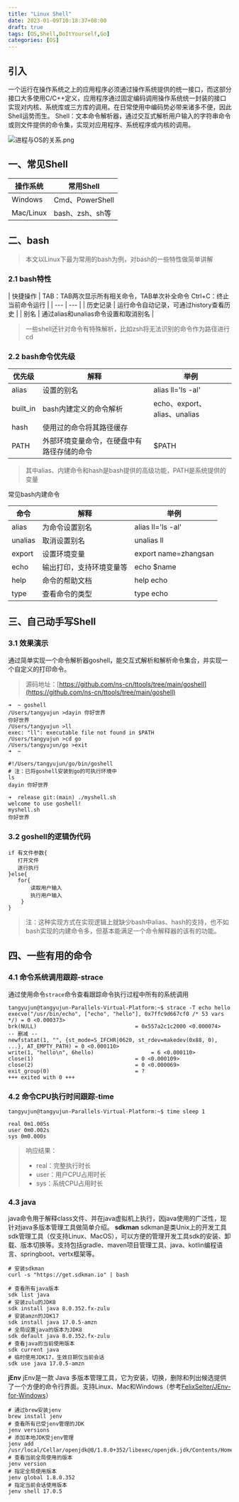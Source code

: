 ```yaml
---
title: "Linux Shell"
date: 2023-01-09T10:18:37+08:00
draft: true
tags: [OS,Shell,DoItYourself,Go]
categories: [OS]
---
```



## 引入

一个运行在操作系统之上的应用程序必须通过操作系统提供的统一接口，而这部分接口大多使用C/C++定义，应用程序通过固定编码调用操作系统统一封装的接口实现对内核、系统库或三方库的调用。在日常使用中编码势必带来诸多不便，因此Shell运势而生。
Shell：文本命令解析器，通过交互式解析用户输入的字符串命令或则文件提供的命令集，实现对应用程序、系统程序或内核的调用。

![进程与OS的关系.png](https://cdn.nlark.com/yuque/0/2022/png/22267852/1668737755114-b472a04b-96dd-4f5c-b480-894b7187da59.png)

## 一、常见Shell

| **操作系统** | **常用Shell** |
| --- | --- |
| Windows | Cmd、PowerShell |
| Mac/Linux | bash、zsh、sh等 |

## 二、bash

> 本文以Linux下最为常用的bash为例，对bash的一些特性做简单讲解

### 2.1 bash特性

| 快捷操作 | TAB：TAB两次显示所有相关命令，TAB单次补全命令
Ctrl+C：终止当前命令运行 |
| --- | --- |
| 历史记录 | 运行命令自动记录，可通过history查看历史 |
| 别名 | 通过alias和unalias命令设置和取消别名 |

> 一些shell还针对命令有特殊解析，比如zsh将无法识别的命令作为路径进行cd

### 2.2 bash命令优先级

| **优先级** | **解释** | **举例** |
| --- | --- | --- |
| alias | 设置的别名 | alias ll='ls -al' |
| built_in | bash内建定义的命令解析 | echo、export、alias、unalias |
| hash | 使用过的命令将其路径缓存 |  |
| PATH | 外部环境变量命令，在硬盘中有路径存储的命令 | $PATH |

> 其中alias、内建命令和hash是bash提供的高级功能，PATH是系统提供的变量

常见bash内建命令

| 命令 | 解释 | 举例 |
| --- | --- | --- |
| alias | 为命令设置别名 | alias ll='ls -al' |
| unalias | 取消设置别名 | unalias ll |
| export | 设置环境变量 | export name=zhangsan |
| echo | 输出打印，支持环境变量等 | echo $name |
| help | 命令的帮助文档 | help echo |
| type | 查看命令的类型 | type echo |

## 三、自己动手写Shell

### 3.1 效果演示

通过简单实现一个命令解析器goshell，能交互式解析和解析命令集合，并实现一个自定义的打印命令。
> 源码地址：[https://github.com/ns-cn/ttools/tree/main/goshell](https://github.com/ns-cn/ttools/tree/main/goshell)

```shell
➜  ~ goshell
/Users/tangyujun >dayin 你好世界
你好世界
/Users/tangyujun >ll
exec: "ll": executable file not found in $PATH
/Users/tangyujun >cd go
/Users/tangyujun/go >exit
➜  ~
```

```shell
#!/Users/tangyujun/go/bin/goshell
# 注：已将goshell安装到go的可执行环境中
ls
dayin 你好世界
```

```shell
➜  release git:(main) ./myshell.sh 
welcome to use goshell!
myshell.sh
你好世界
```

### 3.2 goshell的逻辑伪代码

```shell
if 有文件参数{
   打开文件
   逐行执行
}else{
   for{
       读取用户输入
       执行用户输入
    }
}
```

> 注：这种实现方式在实现逻辑上就缺少bash中alias、hash的支持，也不如bash实现的内建命令多，但基本能满足一个命令解释器的该有的功能。

## 四、一些有用的命令

### 4.1 命令系统调用跟踪-strace

通过使用命令`strace`命令查看跟踪命令执行过程中所有的系统调用

```shell
tangyujun@tangyujun-Parallels-Virtual-Platform:~$ strace -T echo hello
execve("/usr/bin/echo", ["echo", "hello"], 0x7ffc9d667cf0 /* 53 vars */) = 0 <0.000373>
brk(NULL)                               = 0x557a2c1c2000 <0.000074>
-- 删减 --
newfstatat(1, "", {st_mode=S_IFCHR|0620, st_rdev=makedev(0x88, 0), ...}, AT_EMPTY_PATH) = 0 <0.000110>
write(1, "hello\n", 6hello)                  = 6 <0.000110>
close(1)                                = 0 <0.000109>
close(2)                                = 0 <0.000069>
exit_group(0)                           = ?
+++ exited with 0 +++
```

### 4.2 命令CPU执行时间跟踪-time

```shell
tangyujun@tangyujun-Parallels-Virtual-Platform:~$ time sleep 1

real 0m1.005s
user 0m0.002s
sys 0m0.000s
```

> 响应结果：
>
> - real：完整执行时长
> - user：用户CPU占用时长
> - sys：系统CPU占用时长

### 4.3 java

java命令用于解释class文件、并在java虚拟机上执行，因java使用的广泛性，现针对java多版本管理工具做简单介绍。
**sdkman**
sdkman是类Unix上的开发工具sdk管理工具（仅支持Linux、MacOS），可以方便的管理开发工具sdk的安装、卸载、版本切换等。支持包括gradle、maven项目管理工具、java、kotlin编程语言、springboot、vertx框架等。

```shell
# 安装sdkman
curl -s "https://get.sdkman.io" | bash

# 查看所有java版本
sdk list java
# 安装zulu的JDK8
sdk install java 8.0.352.fx-zulu
# 安装amzn的JDK17
sdk install java 17.0.5-amzn
# 全局设置java的版本为JDK8
sdk default java 8.0.352.fx-zulu
# 查看java的当前使用版本
sdk current java
# 临时使用JDK17，生效日期仅当前会话
sdk use java 17.0.5-amzn
```

**jEnv**
jEnv是一款 Java 多版本管理工具，它为安装，切换，删除和列出候选提供了一个方便的命令行界面。支持Linux、Mac和Windows（参考[FelixSelter/JEnv-for-Windows](https://github.com/FelixSelter/JEnv-for-Windows)）

```shell
# 通过brew安装jenv
brew install jenv
# 查看所有已受jenv管理的JDK
jenv versions
# 添加本地JDK受jenv管理
jenv add /usr/local/Cellar/openjdk@8/1.8.0+352/libexec/openjdk.jdk/Contents/Home/
# 查看当前全局使用的版本
jenv version
# 指定全局使用版本
jenv global 1.8.0.352
# 指定当前会话使用版本
jenv shell 17.0.5
```
